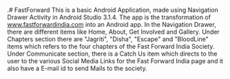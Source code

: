 .# FastForward
This is a basic Android Application, made using Navigation Drawer Activity in Android Studio 3.1.4.
The app is the transformation of www.fastforwardindia.com into an Android app.
In the Navigation Drawer, there are different items like Home, About, Get Involved and Gallery. Under Chapters section there are "Jagriti", "Disha", "Escape" and "BloodLine" items which refers to the four chapters of the Fast Forward India Society.
Under Communicate section, there is a Catch Us item which directs to the user to the various Social Media Links for the Fast Forward India page and it also have a E-mail id to send Mails to the society.
